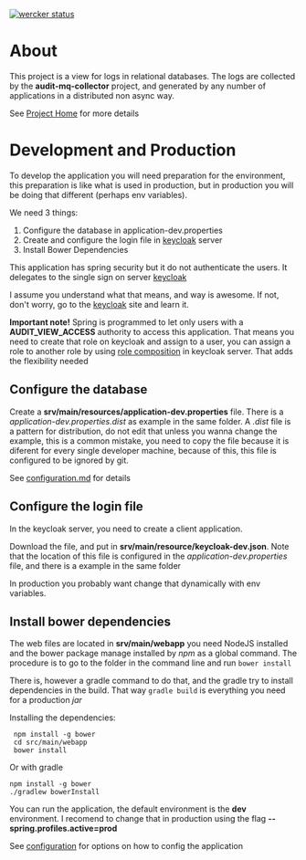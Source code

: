 [![wercker status](https://app.wercker.com/status/5116f2ef82779fbea92e5ca1803c39ab/m "wercker status")](https://app.wercker.com/project/bykey/5116f2ef82779fbea92e5ca1803c39ab)

# About

This project is a view for logs in relational databases. The logs are collected by the **audit-mq-collector** project, and
generated by any number of applications in a distributed non async way.

See [Project Home] for more details

# Development and Production

To develop the application you will need preparation for the environment, this preparation is like what is used
in production, but in production you will be doing that different (perhaps env variables).

We need 3 things:

1. Configure the database in application-dev.properties
2. Create and configure the login file in [keycloak] server
3. Install Bower Dependencies

This application has spring security but it do not authenticate the users. It delegates to the single sign on server
[keycloak]

I assume you understand what that means, and way is awesome. If not, don't worry, go to the [keycloak]
site and learn it.

<p class="alert alert-info">

<b>Important note!</b> Spring is programmed to let only users with a <b>AUDIT_VIEW_ACCESS</b> authority to access
this application. That means you need to create that role on keycloak and assign to a user, you can assign a role to
another role by using
</i><a href="http://keycloak.github.io/docs/userguide/keycloak-server/html/roles.html">role composition</a></i>
in keycloak server. That adds the flexibility needed

</p>

## Configure the database

Create a **srv/main/resources/application-dev.properties** file. There is a *application-dev.properties.dist* as example
 in the same folder.
 A *.dist* file is a pattern for distribution, do not edit that unless you wanna change the example, this is a common
 mistake, you need to copy the file because it is diferent for every single developer machine, because of this,
 this file is configured to be ignored by git.

 See [configuration.md](./configuration.md) for details

## Configure the login file

In the keycloak server, you need to create a client application.

Download the file, and put in **srv/main/resource/keycloak-dev.json**. Note that the location of this file is configured
in the *application-dev.properties* file, and there is a example in the same folder

In production you probably want change that dynamically with env variables.

## Install bower dependencies

The web files are located in **srv/main/webapp** you need NodeJS installed and the bower package manage installed by
*npm* as a global command. The procedure is to go to the folder in the command line and run `bower install`

 There is, however a gradle command to do that, and the gradle try to install dependencies in the build. That way
 `gradle build` is everything you need for a production _jar_

Installing the dependencies:

     npm install -g bower
     cd src/main/webapp
     bower install

Or with gradle

    npm install -g bower
    ./gradlew bowerInstall

You can run the application, the default environment is the **dev** environment. I recomend to change that in production
using the flag **--spring.profiles.active=prod**

See [configuration](./configuration.md) for options on how to config the application

[keycloak]:http://keycloak.jboss.org
[Project Home]:https://github.com/crcpuc/audit-docs